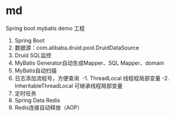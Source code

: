 # md
Spring boot mybatis demo 工程

1. Spring Boot
2. 数据源：com.alibaba.druid.pool.DruidDataSource
3. Druid SQL监控
4. MyBatis Generator自动生成Mapper、SQL Mapper、domain
5. MyBatis自动扫描
6. 日志添加流程号，方便查询
  -1. ThreadLocal 线程程局部变量
  -2. InheritableThreadLocal 可继承线程局部变量
7. 定时任务 
8. Spring Data Redis
9. Redis连接自动释放（AOP）

